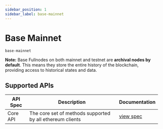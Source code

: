 ```yaml
---
sidebar_position: 1
sidebar_label: base-mainnet
---
```


# Base Mainnet

`base-mainnet`

**Note:** Base Fullnodes on both mainnet and testnet are **archival nodes by default**. This means they store the entire history of the blockchain, providing access to historical states and data.

## Supported APIs

| API Spec | Description                                               | Documentation                  |
| -------- | --------------------------------------------------------- | ------------------------------ |
| Core API | The core set of methods supported by all ethereum clients | [view spec](../specs/core-api) |
